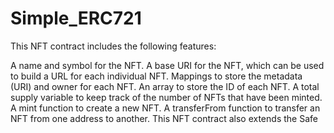 # Simple_ERC721

This NFT contract includes the following features:

A name and symbol for the NFT.
A base URI for the NFT, which can be used to build a URL for each individual NFT.
Mappings to store the metadata (URI) and owner for each NFT.
An array to store the ID of each NFT.
A total supply variable to keep track of the number of NFTs that have been minted.
A mint function to create a new NFT.
A transferFrom function to transfer an NFT from one address to another.
This NFT contract also extends the Safe
